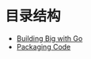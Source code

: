 # 目录结构

- [Building Big with Go](/hands_on_golang/001-build-big-with-go.md)
- [Packaging Code](/hands_on_golang/002-packaging-code.md)
